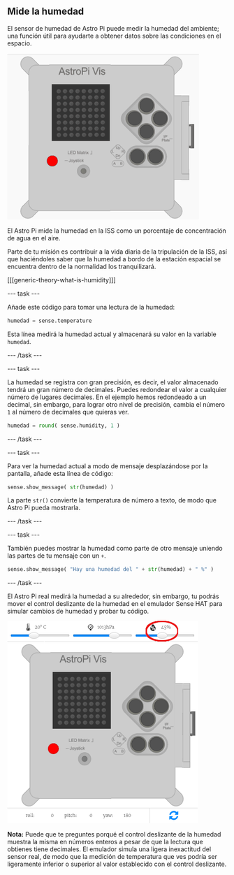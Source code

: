 ## Mide la humedad

El sensor de humedad de Astro Pi puede medir la humedad del ambiente; una función útil para ayudarte a obtener datos sobre las condiciones en el espacio.

![Mensaje sobre la humedad](images/degrees-message.gif)

El Astro Pi mide la humedad en la ISS como un porcentaje de concentración de agua en el aire.

Parte de tu misión es contribuir a la vida diaria de la tripulación de la ISS, así que haciéndoles saber que la humedad a bordo de la estación espacial se encuentra dentro de la normalidad los tranquilizará.

[[[generic-theory-what-is-humidity]]]

--- task ---

Añade este código para tomar una lectura de la humedad:

```python
humedad = sense.temperature
```

Esta línea medirá la humedad actual y almacenará su valor en la variable `humedad`.

--- /task ---

--- task ---

La humedad se registra con gran precisión, es decir, el valor almacenado tendrá un gran número de decimales. Puedes redondear el valor a cualquier número de lugares decimales. En el ejemplo hemos redondeado a un decimal, sin embargo, para lograr otro nivel de precisión, cambia el número `1` al número de decimales que quieras ver.

```python
humedad = round( sense.humidity, 1 )
```

--- /task ---

--- task ---

Para ver la humedad actual a modo de mensaje desplazándose por la pantalla, añade esta línea de código:

```python
sense.show_message( str(humedad) )
```

La parte `str()` convierte la temperatura de número a texto, de modo que Astro Pi pueda mostrarla.

--- /task ---

--- task ---

También puedes mostrar la humedad como parte de otro mensaje uniendo las partes de tu mensaje con un `+`.

```python
sense.show_message( "Hay una humedad del " + str(humedad) + " %" )
```

--- /task ---

El Astro Pi real medirá la humedad a su alrededor, sin embargo, tu podrás mover el control deslizante de la humedad en el emulador Sense HAT para simular cambios de humedad y probar tu código.

![Deslizador de humedad](images/humidity-slider.png)

**Nota:** Puede que te preguntes porqué el control deslizante de la humedad muestra la misma en números enteros a pesar de que la lectura que obtienes tiene decimales. El emulador simula una ligera inexactitud del sensor real, de modo que la medición de temperatura que ves podría ser ligeramente inferior o superior al valor establecido con el control deslizante.
